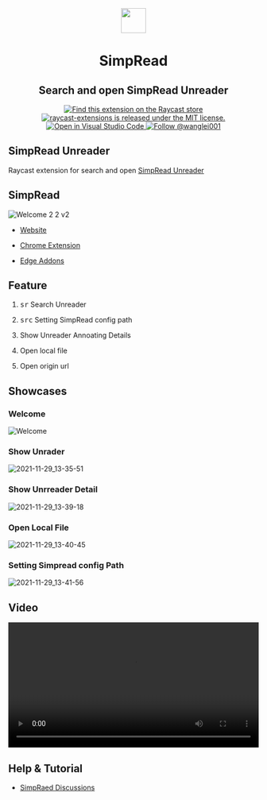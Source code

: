 <div align="center">
  <img
    src="https://simpread-1254315611.cos.ap-shanghai.myqcloud.com/mobile/apple-icon-180x180.png"
    width="50"
  />

  <h1>
    SimpRead
  </h1>

  <h2>
    Search and open SimpRead Unreader
  </h2>
  
  <p>
    <a href="https://www.raycast.com/kenshin/simpread">
      <img src="https://img.shields.io/badge/Raycast-store-red.svg"
        alt="Find this extension on the Raycast store"
      />
    </a>
    <a
      href="https://github.com/raycast/extensions/blob/master/LICENSE"
    >
      <img
        src="https://img.shields.io/badge/license-MIT-blue.svg"
        alt="raycast-extensions is released under the MIT license."
      />
    </a>
    <a href="https://open.vscode.dev/organization/repository">
      <img
        src="https://open.vscode.dev/badges/open-in-vscode.svg"
        alt="Open in Visual Studio Code"
      />
    </a>
    <a href="https://twitter.com/intent/follow?screen_name=wanglei001">
      <img
        src="https://img.shields.io/twitter/follow/wanglei001.svg?label=Follow%20@wanglei001"
        alt="Follow @wanglei001"
      />
    </a>
  </p>
</div>

## SimpRead Unreader

Raycast extension for search and open [SimpRead Unreader](https://simpread.pro/pro.html)

## SimpRead

![Welcome 2 2 v2](https://user-images.githubusercontent.com/81074/143820593-0c426e18-e1a3-475a-9f73-25d37e5206f7.png)

- [Website](https://simpread.pro)

- [Chrome Extension](https://chrome.google.com/webstore/detail/simpread-reader-view/ijllcpnolfcooahcekpamkbidhejabll)

- [Edge Addons](https://microsoftedge.microsoft.com/addons/detail/%E7%AE%80%E6%82%A6-simpread/clgdhlhfiocphghdkdbgdlmfaafccfmc?hl=zh-CN)

## Feature

1. <kbd>sr</kbd> Search Unreader

2. <kbd>src</kbd> Setting SimpRead config path

3. Show Unreader Annoating Details

4. Open local file

5. Open origin url

## Showcases

### Welcome

![Welcome](https://user-images.githubusercontent.com/81074/143815702-f4822899-862a-4814-8354-088237a5bba4.png)

### Show Unrader

![2021-11-29_13-35-51](https://user-images.githubusercontent.com/81074/143815341-b26cb8ba-dac9-45f9-8321-85fee9ed3aec.png)

### Show Unrreader Detail

![2021-11-29_13-39-18](https://user-images.githubusercontent.com/81074/143815342-414b37df-3a13-4974-8ab4-a34769bd1fbb.png)

### Open Local File

![2021-11-29_13-40-45](https://user-images.githubusercontent.com/81074/143815343-ae525a66-1443-4a73-9f28-0a78d121f3c7.png)

### Setting Simpread config Path

![2021-11-29_13-41-56](https://user-images.githubusercontent.com/81074/143815347-6442438a-41c2-4c84-9dbb-d46a000d2cde.png)

## Video

<video controls width="100%">
    <source src="https://user-images.githubusercontent.com/81074/143815314-e6270ced-93e7-4e14-a708-1ce26ba756e1.mp4"
            type="video/mp4">
</video>

## Help & Tutorial

- [SimpRaed Discussions](https://github.com/Kenshin/simpread/discussions/3119)